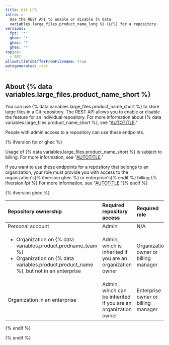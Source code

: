 ```yaml
---
title: Git LFS
intro: >-
  Use the REST API to enable or disable {% data
  variables.large_files.product_name_long %} (LFS) for a repository.
versions:
  fpt: '*'
  ghae: '*'
  ghec: '*'
  ghes: '*'
topics:
  - API
allowTitleToDifferFromFilename: true
autogenerated: rest
---
```


## About {% data variables.large_files.product_name_short %}

You can use {% data variables.large_files.product_name_short %} to store large files in a Git repository. The REST API allows you to enable or disable the feature for an individual repository. For more information about  {% data variables.large_files.product_name_short %}, see "[AUTOTITLE](/repositories/working-with-files/managing-large-files/about-git-large-file-storage)."

People with admin access to a repository can use these endpoints.

{% ifversion fpt or ghec %}

Usage of {% data variables.large_files.product_name_short %} is subject to billing. For more information, see "[AUTOTITLE](/billing/managing-billing-for-git-large-file-storage/about-billing-for-git-large-file-storage)."

If you want to use these endpoints for a repository that belongs to an organization, your role must provide you with access to the organization's{% ifversion ghec %} or enterprise's{% endif %} billing.{% ifversion fpt %} For more information, see "[AUTOTITLE](/organizations/managing-peoples-access-to-your-organization-with-roles/roles-in-an-organization#organization-owners)."{% endif %}

{% ifversion ghec %}

| Repository ownership | Required repository access | Required role | More information |
| :- | :- | :- | :- |
| Personal account | Admin | N/A | N/A |
| <ul><li>Organization on {% data variables.product.prodname_team %}</li><li>Organization on {% data variables.product.product_name %}, but not in an enterprise</li></ul> | Admin, which is inherited if you are an organization owner | Organization owner or billing manager | "[AUTOTITLE](/organizations/managing-peoples-access-to-your-organization-with-roles/roles-in-an-organization#organization-owners)" |
| Organization in an enterprise | Admin, which can be inherited if you are an organization owner | Enterprise owner or billing manager | "[AUTOTITLE](/admin/user-management/managing-users-in-your-enterprise/roles-in-an-enterprise#enterprise-owners)" |

{% endif %}

{% endif %}


<!-- Content after this section is automatically generated -->
